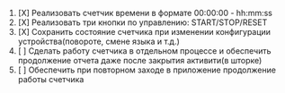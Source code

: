 1. [X] Реализовать счетчик времени в формате 00:00:00 - hh:mm:ss
2. [X] Реализовать три кнопки по управлению: START/STOP/RESET
3. [X] Сохранить состояние счетчика при изменении конфигурации устройства(повороте, смене языка и т.д.)
4. [ ] Сделать работу счетчика в отдельном процессе и обеспечить продолжение отчета даже после закрытия активити(в шторке)
5. [ ] Обеспечить при повторном заходе в приложение продолжение работы счетчика
